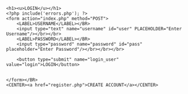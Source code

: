  <!DOCTYPE HTML>
<HTML>
<HEAD>
	<style>

	h1{
		text-align:center;
		font-size:60px;
		font-family:sans-serif;

	  }
	body{font-family: Arial, Helvetica;
		background-image:url("fff.jpg");
		


		
	    }
	form{text-align:center;}

         
	input{border-radius:10px;
		  border-color:maroon;
		  padding:10px;
		  width:15%;
		  border-spacing:10px;
	    }

	button{padding:10px;
		   border-radius:10px;
		   width: 15%;
		   border-color:maroon;
		   background-color:green;
		   color: black;
	       }


    .error{color:black;
           text-align:center;
           font-weight:bold;
           font-size:18px;
          }

</style>


<TITLE>LOGIN HERE!!!</TITLE>
</HEAD>
<BODY>

	<h1><u>LOGIN</u></h1>
	<?php include('errors.php'); ?>
	<form action="index.php" method="POST">
		<LABEL>USERNAME</LABEL></BR>
		<input type="text" name="username" id="user" PLACEHOLDER="Enter Username"/></br></br>
        <LABEL>PASSWORD</LABEL></BR>
		<input type="password" name="password" id="pass" placeholder="Enter Password"/></br></br></br>
		
        <button type="submit" name="login_user" value="login">LOGIN</button>
         
    
	</form></BR>
	<CENTER><a href="register.php">CREATE ACCOUNT</a></CENTER>




</BODY>
</HTML>
